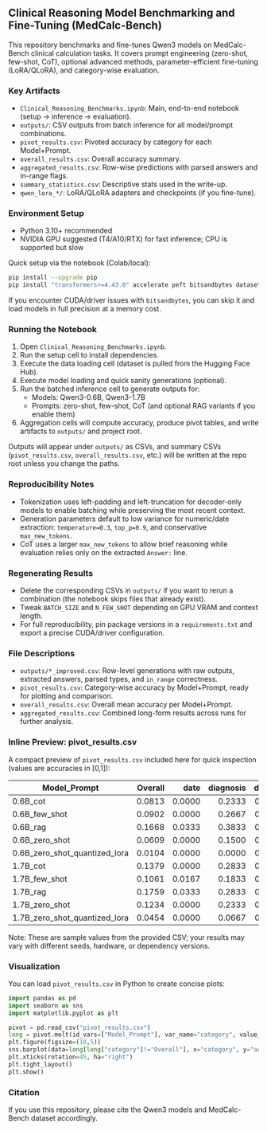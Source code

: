 ## Clinical Reasoning Model Benchmarking and Fine-Tuning (MedCalc-Bench)

This repository benchmarks and fine-tunes Qwen3 models on MedCalc-Bench clinical calculation tasks. It covers prompt engineering (zero-shot, few-shot, CoT), optional advanced methods, parameter-efficient fine-tuning (LoRA/QLoRA), and category-wise evaluation.

### Key Artifacts
- `Clinical_Reasoning_Benchmarks.ipynb`: Main, end-to-end notebook (setup → inference → evaluation).
- `outputs/`: CSV outputs from batch inference for all model/prompt combinations.
- `pivot_results.csv`: Pivoted accuracy by category for each Model+Prompt.
- `overall_results.csv`: Overall accuracy summary.
- `aggregated_results.csv`: Row-wise predictions with parsed answers and in-range flags.
- `summary_statistics.csv`: Descriptive stats used in the write-up.
- `qwen_lora_*/`: LoRA/QLoRA adapters and checkpoints (if you fine-tune).

### Environment Setup
- Python 3.10+ recommended
- NVIDIA GPU suggested (T4/A10/RTX) for fast inference; CPU is supported but slow

Quick setup via the notebook (Colab/local):
```bash
pip install --upgrade pip
pip install "transformers>=4.43.0" accelerate peft bitsandbytes datasets evaluate scikit-learn seaborn matplotlib pandas numpy einops xformers
```
If you encounter CUDA/driver issues with `bitsandbytes`, you can skip it and load models in full precision at a memory cost.

### Running the Notebook
1. Open `Clinical_Reasoning_Benchmarks.ipynb`.
2. Run the setup cell to install dependencies.
3. Execute the data loading cell (dataset is pulled from the Hugging Face Hub).
4. Execute model loading and quick sanity generations (optional).
5. Run the batched inference cell to generate outputs for:
   - Models: Qwen3-0.6B, Qwen3-1.7B
   - Prompts: zero-shot, few-shot, CoT (and optional RAG variants if you enable them)
6. Aggregation cells will compute accuracy, produce pivot tables, and write artifacts to `outputs/` and project root.

Outputs will appear under `outputs/` as CSVs, and summary CSVs (`pivot_results.csv`, `overall_results.csv`, etc.) will be written at the repo root unless you change the paths.

### Reproducibility Notes
- Tokenization uses left-padding and left-truncation for decoder-only models to enable batching while preserving the most recent context.
- Generation parameters default to low variance for numeric/date extraction: `temperature=0.3`, `top_p=0.9`, and conservative `max_new_tokens`.
- CoT uses a larger `max_new_tokens` to allow brief reasoning while evaluation relies only on the extracted `Answer:` line.

### Regenerating Results
- Delete the corresponding CSVs in `outputs/` if you want to rerun a combination (the notebook skips files that already exist).
- Tweak `BATCH_SIZE` and `N_FEW_SHOT` depending on GPU VRAM and context length.
- For full reproducibility, pin package versions in a `requirements.txt` and export a precise CUDA/driver configuration.

### File Descriptions
- `outputs/*_improved.csv`: Row-level generations with raw outputs, extracted answers, parsed types, and `in_range` correctness.
- `pivot_results.csv`: Category-wise accuracy by Model+Prompt, ready for plotting and comparison.
- `overall_results.csv`: Overall mean accuracy per Model+Prompt.
- `aggregated_results.csv`: Combined long-form results across runs for further analysis.

### Inline Preview: pivot_results.csv
A compact preview of `pivot_results.csv` included here for quick inspection (values are accuracies in [0,1]):

| Model_Prompt | Overall | date | diagnosis | dosage | lab | physical | risk | severity |
|---|---:|---:|---:|---:|---:|---:|---:|---:|
| 0.6B_cot | 0.0813 | 0.0000 | 0.2333 | 0.0750 | 0.0734 | 0.1292 | 0.0333 | 0.0250 |
| 0.6B_few_shot | 0.0902 | 0.0000 | 0.2667 | 0.0750 | 0.0734 | 0.1583 | 0.0333 | 0.0250 |
| 0.6B_rag | 0.1668 | 0.0333 | 0.3833 | 0.0750 | 0.1131 | 0.4375 | 0.0625 | 0.0625 |
| 0.6B_zero_shot | 0.0609 | 0.0000 | 0.1500 | 0.0750 | 0.0765 | 0.0917 | 0.0208 | 0.0125 |
| 0.6B_zero_shot_quantized_lora | 0.0104 | 0.0000 | 0.0000 | 0.0250 | 0.0061 | 0.0417 | 0.0000 | 0.0000 |
| 1.7B_cot | 0.1379 | 0.0000 | 0.2833 | 0.0750 | 0.1193 | 0.2167 | 0.1208 | 0.1500 |
| 1.7B_few_shot | 0.1061 | 0.0167 | 0.1833 | 0.0500 | 0.1468 | 0.1333 | 0.1000 | 0.1125 |
| 1.7B_rag | 0.1759 | 0.0333 | 0.2833 | 0.0750 | 0.1437 | 0.4625 | 0.1083 | 0.1250 |
| 1.7B_zero_shot | 0.1234 | 0.0000 | 0.2333 | 0.0750 | 0.1468 | 0.1583 | 0.1000 | 0.1500 |
| 1.7B_zero_shot_quantized_lora | 0.0454 | 0.0000 | 0.0667 | 0.0000 | 0.0550 | 0.0792 | 0.0792 | 0.0375 |

Note: These are sample values from the provided CSV; your results may vary with different seeds, hardware, or dependency versions.

### Visualization
You can load `pivot_results.csv` in Python to create concise plots:
```python
import pandas as pd
import seaborn as sns
import matplotlib.pyplot as plt

pivot = pd.read_csv("pivot_results.csv")
long = pivot.melt(id_vars=["Model_Prompt"], var_name="category", value_name="accuracy")
plt.figure(figsize=(10,5))
sns.barplot(data=long[long["category"]!="Overall"], x="category", y="accuracy", hue="Model_Prompt")
plt.xticks(rotation=45, ha="right")
plt.tight_layout()
plt.show()
```

### Citation
If you use this repository, please cite the Qwen3 models and MedCalc-Bench dataset accordingly.
